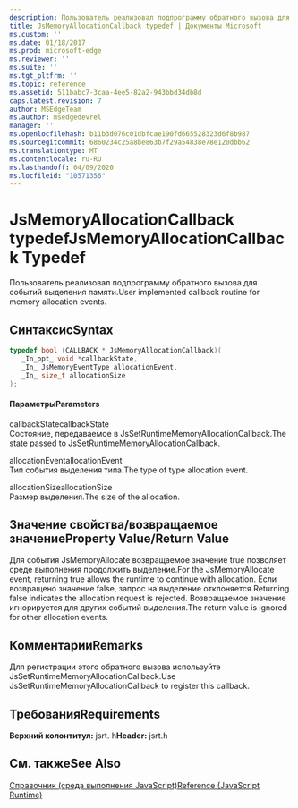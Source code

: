 ```yaml
---
description: Пользователь реализовал подпрограмму обратного вызова для событий выделения памяти.
title: JsMemoryAllocationCallback typedef | Документы Microsoft
ms.custom: ''
ms.date: 01/18/2017
ms.prod: microsoft-edge
ms.reviewer: ''
ms.suite: ''
ms.tgt_pltfrm: ''
ms.topic: reference
ms.assetid: 511babc7-3caa-4ee5-82a2-943bbd34db8d
caps.latest.revision: 7
author: MSEdgeTeam
ms.author: msedgedevrel
manager: ''
ms.openlocfilehash: b11b3d076c01dbfcae190fd665528323d6f8b987
ms.sourcegitcommit: 6860234c25a8be863b7f29a54838e78e120dbb62
ms.translationtype: MT
ms.contentlocale: ru-RU
ms.lasthandoff: 04/09/2020
ms.locfileid: "10571356"
---
```

# <span data-ttu-id="fb6ee-103">JsMemoryAllocationCallback typedef</span><span class="sxs-lookup"><span data-stu-id="fb6ee-103">JsMemoryAllocationCallback Typedef</span></span>
<span data-ttu-id="fb6ee-104">Пользователь реализовал подпрограмму обратного вызова для событий выделения памяти.</span><span class="sxs-lookup"><span data-stu-id="fb6ee-104">User implemented callback routine for memory allocation events.</span></span>  
  
## <span data-ttu-id="fb6ee-105">Синтаксис</span><span class="sxs-lookup"><span data-stu-id="fb6ee-105">Syntax</span></span>  
  
```cpp  
typedef bool (CALLBACK * JsMemoryAllocationCallback)(  
   _In_opt_ void *callbackState,  
   _In_ JsMemoryEventType allocationEvent,  
   _In_ size_t allocationSize  
);  
```  
  
#### <span data-ttu-id="fb6ee-106">Параметры</span><span class="sxs-lookup"><span data-stu-id="fb6ee-106">Parameters</span></span>  
 <span data-ttu-id="fb6ee-107">callbackState</span><span class="sxs-lookup"><span data-stu-id="fb6ee-107">callbackState</span></span>  
 <span data-ttu-id="fb6ee-108">Состояние, передаваемое в JsSetRuntimeMemoryAllocationCallback.</span><span class="sxs-lookup"><span data-stu-id="fb6ee-108">The state passed to JsSetRuntimeMemoryAllocationCallback.</span></span>  
  
 <span data-ttu-id="fb6ee-109">allocationEvent</span><span class="sxs-lookup"><span data-stu-id="fb6ee-109">allocationEvent</span></span>  
 <span data-ttu-id="fb6ee-110">Тип события выделения типа.</span><span class="sxs-lookup"><span data-stu-id="fb6ee-110">The type of type allocation event.</span></span>  
  
 <span data-ttu-id="fb6ee-111">allocationSize</span><span class="sxs-lookup"><span data-stu-id="fb6ee-111">allocationSize</span></span>  
 <span data-ttu-id="fb6ee-112">Размер выделения.</span><span class="sxs-lookup"><span data-stu-id="fb6ee-112">The size of the allocation.</span></span>  
  
## <span data-ttu-id="fb6ee-113">Значение свойства/возвращаемое значение</span><span class="sxs-lookup"><span data-stu-id="fb6ee-113">Property Value/Return Value</span></span>  
 <span data-ttu-id="fb6ee-114">Для события JsMemoryAllocate возвращаемое значение true позволяет среде выполнения продолжить выделение.</span><span class="sxs-lookup"><span data-stu-id="fb6ee-114">For the JsMemoryAllocate event, returning true allows the runtime to continue with allocation.</span></span> <span data-ttu-id="fb6ee-115">Если возвращено значение false, запрос на выделение отклоняется.</span><span class="sxs-lookup"><span data-stu-id="fb6ee-115">Returning false indicates the allocation request is rejected.</span></span> <span data-ttu-id="fb6ee-116">Возвращаемое значение игнорируется для других событий выделения.</span><span class="sxs-lookup"><span data-stu-id="fb6ee-116">The return value is ignored for other allocation events.</span></span>  
  
## <span data-ttu-id="fb6ee-117">Комментарии</span><span class="sxs-lookup"><span data-stu-id="fb6ee-117">Remarks</span></span>  
 <span data-ttu-id="fb6ee-118">Для регистрации этого обратного вызова используйте JsSetRuntimeMemoryAllocationCallback.</span><span class="sxs-lookup"><span data-stu-id="fb6ee-118">Use JsSetRuntimeMemoryAllocationCallback to register this callback.</span></span>  
  
## <span data-ttu-id="fb6ee-119">Требования</span><span class="sxs-lookup"><span data-stu-id="fb6ee-119">Requirements</span></span>  
 <span data-ttu-id="fb6ee-120">**Верхний колонтитул:** jsrt. h</span><span class="sxs-lookup"><span data-stu-id="fb6ee-120">**Header:** jsrt.h</span></span>  
  
## <span data-ttu-id="fb6ee-121">См. также</span><span class="sxs-lookup"><span data-stu-id="fb6ee-121">See Also</span></span>  
 [<span data-ttu-id="fb6ee-122">Справочник (среда выполнения JavaScript)</span><span class="sxs-lookup"><span data-stu-id="fb6ee-122">Reference (JavaScript Runtime)</span></span>](../chakra-hosting/reference-javascript-runtime.md)